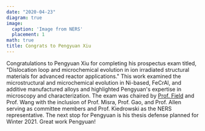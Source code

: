 ```yaml
---
date: "2020-04-23"
diagram: true
image:
  caption: 'Image from NERS'
  placement: 1
math: true
title: Congrats to Pengyuan Xiu
---
```


Congratulations to Pengyuan Xiu for completing his prospectus exam titled, "Dislocation loop and microchemical evolution in ion irradiated structural materials for advanced reactor applications." This work examined the microstructural and microchemical evolution in Ni-based, FeCrAl, and additive manufactured alloys and highlighted Pengyuan's expertise in microscopy and characterization. The exam was chaired by <a href="../../authors/kg-field">Prof. Field</a> and Prof. Wang with the inclusion of Prof. Misra, Prof. Gao, and Prof. Allen serving as committee members and Prof. Kiedrowski as the NERS representative. The next stop for Pengyuan is his thesis defense planned for Winter 2021. Great work Pengyuan!

